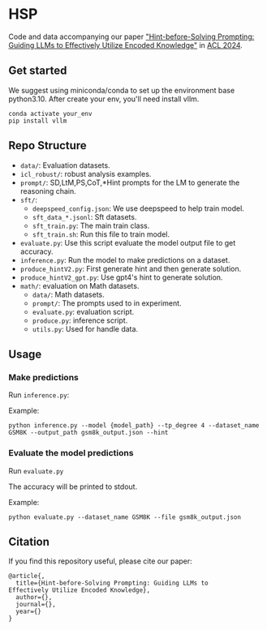 # HSP
Code and data accompanying our paper ["Hint-before-Solving Prompting: Guiding LLMs to
Effectively Utilize Encoded Knowledge"]() in [ACL 2024]().


## Get started
We suggest using miniconda/conda to set up the environment base python3.10. 
After create your env, you'll need install vllm.
```
conda activate your_env
pip install vllm

```

 

## Repo Structure
- `data/`: Evaluation datasets. 
- `icl_robust/`: robust analysis examples.
- `prompt/`: SD,LtM,PS,CoT,*Hint prompts for the LM to generate the reasoning chain.
- `sft/`:
  - `deepspeed_config.json`: We use deepspeed to help train model.
  - `sft_data_*.jsonl`: Sft datasets.
  - `sft_train.py`: The main train class.
  - `sft_train.sh`: Run this file to train model.  
- `evaluate.py`: Use this script evaluate the model output file to get accuracy.
- `inference.py`: Run the model to make predictions on a dataset.
- `produce_hintV2.py`: First generate hint and then generate solution.
- `produce_hintV2_gpt.py`: Use gpt4's hint to generate solution.
- `math/`: evaluation on Math datasets.
  - `data/`: Math datasets.
  - `prompt/`: The prompts used to in experiment.
  -  `evaluate.py`: evaluation script.
  -  `produce.py`: inference script.
  -  `utils.py`: Used for handle data.


## Usage

### Make predictions

Run `inference.py`:

Example:
```
python inference.py --model {model_path} --tp_degree 4 --dataset_name GSM8K --output_path gsm8k_output.json --hint
```

### Evaluate the model predictions
Run `evaluate.py`

The accuracy will be printed to stdout.

Example:
```
python evaluate.py --dataset_name GSM8K --file gsm8k_output.json
```


## Citation
If you find this repository useful, please cite our paper:
```
@article{,
  title={Hint-before-Solving Prompting: Guiding LLMs to
Effectively Utilize Encoded Knowledge},
  author={},
  journal={},
  year={}
}
```


